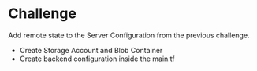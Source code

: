 # Challenge

Add remote state to the Server Configuration from the previous challenge.

- Create Storage Account and Blob Container
- Create backend configuration inside the main.tf